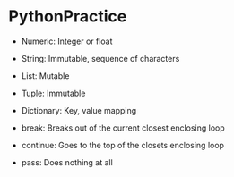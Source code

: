 # PythonPractice
* Numeric: Integer or float
* String: Immutable, sequence of characters
* List: Mutable 
* Tuple: Immutable 
* Dictionary: Key, value mapping

* break: Breaks out of the current closest enclosing loop
* continue: Goes to the top of the closets enclosing loop
* pass: Does nothing at all
